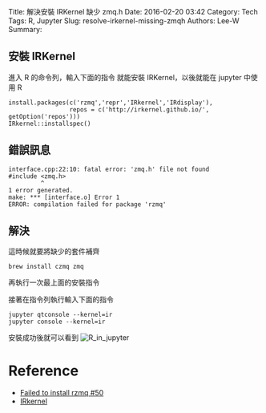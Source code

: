 Title: 解決安裝 IRKernel 缺少 zmq.h 
Date: 2016-02-20 03:42
Category: Tech
Tags: R, Jupyter
Slug: resolve-irkernel-missing-zmqh
Authors: Lee-W
Summary: 


<!--more-->

## 安裝 IRKernel
進入 R 的命令列，輸入下面的指令
就能安裝 IRKernel，以後就能在 jupyter 中使用 R
```
install.packages(c('rzmq','repr','IRkernel','IRdisplay'),
                 repos = c('http://irkernel.github.io/', getOption('repos')))
IRkernel::installspec()
```

## 錯誤訊息
```
interface.cpp:22:10: fatal error: 'zmq.h' file not found
#include <zmq.h>
         ^
1 error generated.
make: *** [interface.o] Error 1
ERROR: compilation failed for package 'rzmq'
```

## 解決
這時候就要將缺少的套件補齊
```
brew install czmq zmq
```
再執行一次最上面的安裝指令

接著在指令列執行輸入下面的指令
```
jupyter qtconsole --kernel=ir
jupyter console --kernel=ir
```

安裝成功後就可以看到
![R_in_jupyter](http://i.imgur.com/pWf6j0q.png)

# Reference
- [Failed to install rzmq #50](https://github.com/IRkernel/IRkernel/issues/50)
- [IRkernel](https://github.com/IRkernel/IRkernel)